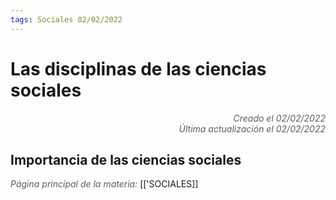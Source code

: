 ```yaml
---
tags: Sociales 02/02/2022
---
```


# Las disciplinas de las ciencias sociales
<div style="text-align: right; opacity: 0.7; font-style: italic;">Creado el 02/02/2022</div>
<div style="text-align: right; opacity: 0.7; font-style: italic;">Última actualización el 02/02/2022</div>

## Importancia de las ciencias sociales



<span style="opacity: 0.7; font-style: italic;">Página principal de la materia:</span> [['SOCIALES]]